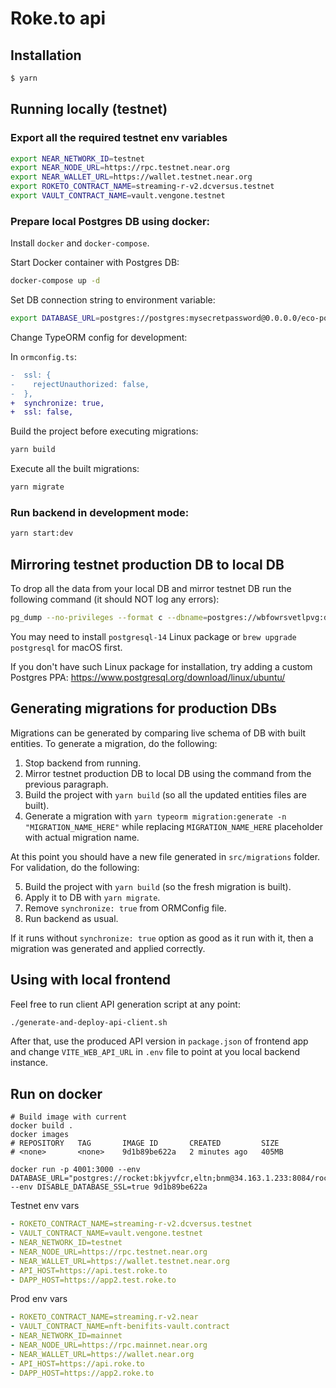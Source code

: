 # Roke.to api

## Installation

```bash
$ yarn
```

## Running locally (testnet)

### Export all the required testnet env variables

```bash
export NEAR_NETWORK_ID=testnet
export NEAR_NODE_URL=https://rpc.testnet.near.org
export NEAR_WALLET_URL=https://wallet.testnet.near.org
export ROKETO_CONTRACT_NAME=streaming-r-v2.dcversus.testnet
export VAULT_CONTRACT_NAME=vault.vengone.testnet
```

### Prepare local Postgres DB using docker:

Install `docker` and `docker-compose`.

Start Docker container with Postgres DB:

```bash
docker-compose up -d
```

Set DB connection string to environment variable:

```bash
export DATABASE_URL=postgres://postgres:mysecretpassword@0.0.0.0/eco-postgres
```

Change TypeORM config for development:

In `ormconfig.ts`:

```diff
-  ssl: {
-    rejectUnauthorized: false,
-  },
+  synchronize: true,
+  ssl: false,
```

Build the project before executing migrations:

```bash
yarn build
```

Execute all the built migrations:

```bash
yarn migrate
```

### Run backend in development mode:

```bash
yarn start:dev
```

## Mirroring testnet production DB to local DB

To drop all the data from your local DB and mirror testnet DB run the following command (it should NOT log any errors):

```bash
pg_dump --no-privileges --format c --dbname=postgres://wbfowrsvetlpvg:deb9d553b6b888ee55efa391dbb4a1dbbd1c16d6505534ca962359cb04e926cb@ec2-3-211-221-185.compute-1.amazonaws.com:5432/d9jumvarl5n3c | pg_restore --no-owner --clean --if-exists --dbname=$DATABASE_URL
```

You may need to install `postgresql-14` Linux package or `brew upgrade postgresql` for macOS first.

If you don't have such Linux package for installation, try adding a custom Postgres PPA: https://www.postgresql.org/download/linux/ubuntu/

## Generating migrations for production DBs

Migrations can be generated by comparing live schema of DB with built entities. To generate a migration, do the following:

1. Stop backend from running.
2. Mirror testnet production DB to local DB using the command from the previous paragraph.
3. Build the project with `yarn build` (so all the updated entities files are built).
4. Generate a migration with `yarn typeorm migration:generate -n "MIGRATION_NAME_HERE"` while replacing `MIGRATION_NAME_HERE` placeholder with actual migration name.

At this point you should have a new file generated in `src/migrations` folder. For validation, do the following:

5. Build the project with `yarn build` (so the fresh migration is built).
6. Apply it to DB with `yarn migrate`.
7. Remove `synchronize: true` from ORMConfig file.
8. Run backend as usual.

If it runs without `synchronize: true` option as good as it run with it, then a migration was generated and applied correctly.

## Using with local frontend

Feel free to run client API generation script at any point:

```bash
./generate-and-deploy-api-client.sh
```

After that, use the produced API version in `package.json` of frontend app and change `VITE_WEB_API_URL` in `.env` file to point at you local backend instance.


## Run on docker

```
# Build image with current
docker build .
docker images
# REPOSITORY   TAG       IMAGE ID       CREATED         SIZE
# <none>       <none>    9d1b89be622a   2 minutes ago   405MB

docker run -p 4001:3000 --env DATABASE_URL="postgres://rocket:bkjyvfcr,eltn;bnm@34.163.1.233:8084/rocketdb" --env DISABLE_DATABASE_SSL=true 9d1b89be622a
```

Testnet env vars

```yml
- ROKETO_CONTRACT_NAME=streaming-r-v2.dcversus.testnet
- VAULT_CONTRACT_NAME=vault.vengone.testnet
- NEAR_NETWORK_ID=testnet
- NEAR_NODE_URL=https://rpc.testnet.near.org
- NEAR_WALLET_URL=https://wallet.testnet.near.org
- API_HOST=https://api.test.roke.to
- DAPP_HOST=https://app2.test.roke.to
```

Prod env vars

```yml
- ROKETO_CONTRACT_NAME=streaming.r-v2.near
- VAULT_CONTRACT_NAME=nft-benifits-vault.contract
- NEAR_NETWORK_ID=mainnet
- NEAR_NODE_URL=https://rpc.mainnet.near.org
- NEAR_WALLET_URL=https://wallet.near.org
- API_HOST=https://api.roke.to
- DAPP_HOST=https://app2.roke.to
```

